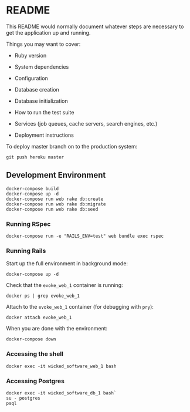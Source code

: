 # README

This README would normally document whatever steps are necessary to get the
application up and running.

Things you may want to cover:

* Ruby version

* System dependencies

* Configuration

* Database creation

* Database initialization

* How to run the test suite

* Services (job queues, cache servers, search engines, etc.)

* Deployment instructions

To deploy master branch on to the production system:

`git push heroku master`


## Development Environment

```
docker-compose build
docker-compose up -d
docker-compose run web rake db:create
docker-compose run web rake db:migrate
docker-compose run web rake db:seed
```

### Running RSpec

`docker-compose run -e "RAILS_ENV=test" web bundle exec rspec`

### Running Rails

Start up the full environment in background mode:

`docker-compose up -d`
 
Check that the `evoke_web_1` container is running:
 
`docker ps | grep evoke_web_1`

Attach to the `evoke_web_1` container (for debugging with `pry`): 

`docker attach evoke_web_1`

When you are done with the environment:

`docker-compose down`

### Accessing the shell

`docker exec -it wicked_software_web_1 bash`

### Accessing Postgres

```
docker exec -it wicked_software_db_1 bash`
su - postgres
psql
```